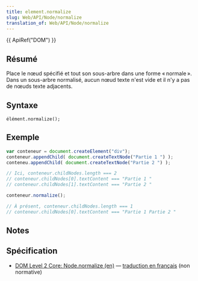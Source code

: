 ```yaml
---
title: element.normalize
slug: Web/API/Node/normalize
translation_of: Web/API/Node/normalize
---
```

{{ ApiRef("DOM") }}

## Résumé

Place le nœud spécifié et tout son sous-arbre dans une forme « normale ». Dans un sous-arbre normalisé, aucun nœud texte n'est vide et il n'y a pas de nœuds texte adjacents.

## Syntaxe

    élément.normalize();

## Exemple

```js
var conteneur = document.createElement("div");
conteneur.appendChild( document.createTextNode("Partie 1 ") );
conteneu.appendChild( document.createTextNode("Partie 2 ") );

// Ici, conteneur.childNodes.length === 2
// conteneur.childNodes[0].textContent === "Partie 1 "
// conteneur.childNodes[1].textContent === "Partie 2 "

conteneur.normalize();

// À présent, conteneur.childNodes.length === 1
// conteneur.childNodes[0].textContent === "Partie 1 Partie 2 "
```

## Notes

## Spécification

- [DOM Level 2 Core: Node.normalize (en)](http://www.w3.org/TR/DOM-Level-2-Core/core.html#ID-normalize) — [traduction en français](http://www.yoyodesign.org/doc/w3c/dom2-core/core.html#ID-normalize) (non normative)
